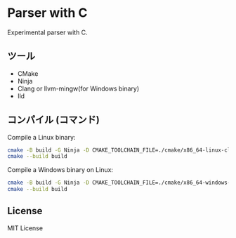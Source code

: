 # Parser with C
Experimental parser with C.

## ツール
- CMake
- Ninja
- Clang or llvm-mingw(for Windows binary)
- lld

## コンパイル (コマンド)
Compile a Linux binary:
```sh
cmake -B build -G Ninja -D CMAKE_TOOLCHAIN_FILE=./cmake/x86_64-linux-clang.cmake
cmake --build build
```

Compile a Windows binary on Linux:
```sh
cmake -B build -G Ninja -D CMAKE_TOOLCHAIN_FILE=./cmake/x86_64-windows-mingw.cmake
cmake --build build
```

## License
MIT License
